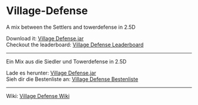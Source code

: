 Village-Defense
===============

A mix between the Settlers and towerdefense in 2.5D

Download it: [Village Defense.jar](http://dakror.de/download?u=https://github.com/Dakror/Village-Defense/raw/master/Village%20Defense.jar)<br>
Checkout the leaderboard: [Village Defense Leaderboard](http://dakror.de/villagedefense/ranking)



------------------------
Ein Mix aus die Siedler und Towerdefense in 2.5D

Lade es herunter: [Village Defense.jar](http://dakror.de/download?u=https://github.com/Dakror/Village-Defense/raw/master/Village%20Defense.jar)<br>
Sieh dir die Bestenliste an: [Village Defense Bestenliste](http://dakror.de/villagedefense/ranking)

------------------------

Wiki: [Village Defense Wiki](https://github.com/Dakror/Village-Defense/wiki)
